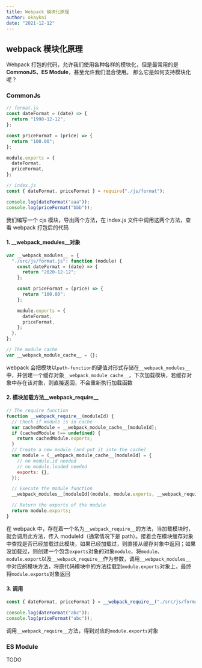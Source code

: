 ```yaml
---
title: Webpack 模块化原理
author: okaykai
date: "2021-12-12"
---
```


## webpack 模块化原理

Webpack 打包的代码，允许我们使用各种各样的模块化，但是最常用的是**CommonJS、ES Module**，甚至允许我们混合使用。 那么它是如何支持模块化呢？

### CommonJs

```js
// format.js
const dateFormat = (date) => {
  return "1998-12-12";
};

const priceFormat = (price) => {
  return "100.00";
};

module.exports = {
  dateFormat,
  priceFormat,
};

// index.js
const { dateFormat, priceFormat } = require("./js/format");

console.log(dateFormat("aaa"));
console.log(priceFormat("bbb"));
```

我们编写一个 cjs 模块，导出两个方法，在 index.js 文件中调用这两个方法，查看 webpack 打包后的代码

#### 1. \_\_webpack_modules\_\_对象

```js
var __webpack_modules__ = {
  "./src/js/format.js": function (module) {
    const dateFormat = (date) => {
      return "2020-12-12";
    };

    const priceFormat = (price) => {
      return "100.00";
    };

    module.exports = {
      dateFormat,
      priceFormat,
    };
  },
};

// The module cache
var __webpack_module_cache__ = {};
```

webpack 会把模块以`path-function`的键值对形式存储在`__webpack_modules__`中，并创建一个缓存对象`__webpack_module_cache__`，下次加载模块，若缓存对象中存在该对象，则直接返回，不会重新执行加载函数

#### 2. 模块加载方法\_\_webpack_require\_\_

```js
// The require function
function __webpack_require__(moduleId) {
  // Check if module is in cache
  var cachedModule = __webpack_module_cache__[moduleId];
  if (cachedModule !== undefined) {
    return cachedModule.exports;
  }
  // Create a new module (and put it into the cache)
  var module = (__webpack_module_cache__[moduleId] = {
    // no module.id needed
    // no module.loaded needed
    exports: {},
  });

  // Execute the module function
  __webpack_modules__[moduleId](module, module.exports, __webpack_require__);

  // Return the exports of the module
  return module.exports;
}
```

在 webpack 中，存在着一个名为`__webpack_require__`的方法，当加载模块时，就会调用此方法，传入 moduleId（通常情况下是 path）。接着会在模块缓存对象中查找是否已经加载过此模块，如果已经加载过，则直接从缓存对象中返回；如果没加载过，则创建一个包含`exports`对象的对象`module`，将`module`、`module.export`以及`__webpack_require__`作为参数，调用`__webpack_modules__`中对应的模块方法，将原代码模块中的方法挂载到`module.exports`对象上，最终将`module.exports`对象返回

#### 3. 调用

```js
const { dateFormat, priceFormat } = __webpack_require__("./src/js/format.js");

console.log(dateFormat("abc"));
console.log(priceFormat("abc"));
```

调用`__webpack_require__`方法，得到对应的`module.exports`对象

### ES Module

TODO
